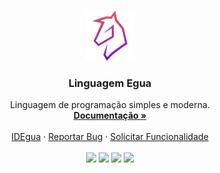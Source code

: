 <br />
<p align="center">
  <img src="./docs/web/egua.png" alt="egua" width="80px" height="80px">

  <h3 align="center">Linguagem Egua</h3>

  <p align="center">
    Linguagem de programação simples e moderna.
    <br />
    <a href="https://egua.tech/docs"><strong>Documentação »</strong></a>
    <br />
    <br />
    <a href="https://egua.tech/egua/">IDEgua</a>
    ·
    <a href="https://github.com/eguatech/egua/issues">Reportar Bug</a>
    ·
    <a href="https://github.com/eguatech/egua/issues">Solicitar Funcionalidade</a>
    <br />
    <br />
    <img src="https://img.shields.io/github/issues/eguatech/egua" />
    <img src="https://img.shields.io/github/stars/eguatech/egua" />
    <img src="https://img.shields.io/github/forks/eguatech/egua" />
    <img src="https://img.shields.io/github/license/eguatech/egua" />
    <br />
  </p>
</p>